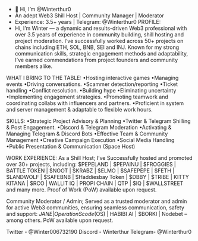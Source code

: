 - 👋 Hi, I’m @Winterthur0
- An adept Web3 Shill Host | Community Manager | Moderator
- Experience: 3.5+ years | Telegram: @Winterthur0
PROFILE:
- Hi, I’m Winter — a dynamic and results-driven Web3 professional with over 3.5 years of experience in community building, shill hosting and project moderation. I’ve successfully worked across 50+ projects on chains including ETH, SOL, BNB, SEI and INJ. Known for my strong communication skills, strategic engagement methods and adaptability, I’ve earned commendations from project founders and community members alike.

WHAT I BRING TO THE TABLE:
•Hosting interactive games
•Managing events
•Driving conversations.
•Scammer detection/reporting
•Ticket handling
•Conflict resolution.
•Building hype
•Eliminating uncertainty •Implementing engagement strategies.
•Promoting teamwork and coordinating collabs with influencers and partners.
•Proficient in system and server management & adaptable to flexible work hours.

SKILLS:
•Strategic Project Advisory & Planning
•Twitter & Telegram Shilling & Post Engagement.
•Discord & Telegram Moderation
•Activating & Managing Telegram & Discord Bots
•Effective Team & Community Management
•Creative Campaign Execution
•Social Media Handling
•Public Presentation & Communication (Space Host)

WORK EXPERIENCE:
As a Shill Host; I’ve 
Successfully hosted and promoted over 30+ projects, including:
$PEPELAND | $PEPAINU | $FROGGIES | BATTLE TOKEN | $NOOT | $KRABZ | $ELMO | $SAFEPEPE | $FETH | $LANDWOLF | $SAFEBNB | $Haddiesbay Token | $DBBY | $TRIBE | KITTY KITANA | $RCO | WALLIT IQ | PROPI CHAIN | QTP | $IQ | $WALLSTREET and many more.
Proof of Work (PoW) available upon request.

Community Moderator / Admin; 
Served as a trusted moderator and admin for active Web3 communities, ensuring seamless communication, safety and support:
$JANE | Operation Scode ($OS) | HABIBI AI | $BORKI | Nodebet – among others.
PoW available upon request.

Twitter - @Winter006732190
Discord - Winterthur 
Telegram- @Winterthur0
